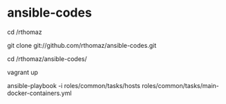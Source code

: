 # ansible-codes


cd /rthomaz

git clone git://github.com/rthomaz/ansible-codes.git

cd /rthomaz/ansible-codes/

vagrant up

ansible-playbook -i roles/common/tasks/hosts roles/common/tasks/main-docker-containers.yml 





